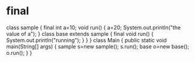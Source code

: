 # final
class sample
{
    final int a=10;
    void run()
    {
        a=20;
        System.out.println("the value of a");
    }
class base extends sample
    {
        final void run()
        {
        System.out.println("running");
        }
    }
}
class Main
{
    public static void main(String[] args)
    {
        sample s=new sample();
        s.run();
        base o=new base();
        o.run();
    }
}
